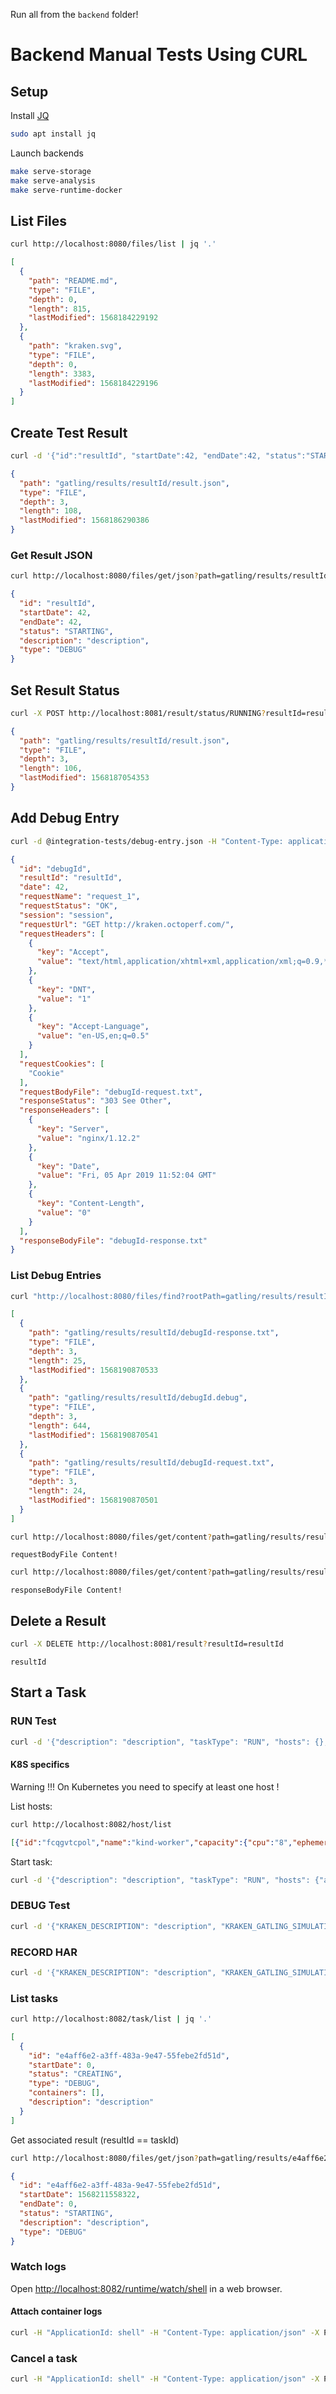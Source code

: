 
Run all from the `backend` folder!

# Backend Manual Tests Using CURL

## Setup

Install [JQ](https://stedolan.github.io/jq/)

```bash
sudo apt install jq
```

Launch backends

```bash
make serve-storage
make serve-analysis
make serve-runtime-docker
```

## List Files

```bash
curl http://localhost:8080/files/list | jq '.'
```

```json
[
  {
    "path": "README.md",
    "type": "FILE",
    "depth": 0,
    "length": 815,
    "lastModified": 1568184229192
  },
  {
    "path": "kraken.svg",
    "type": "FILE",
    "depth": 0,
    "length": 3383,
    "lastModified": 1568184229196
  }
]
```

## Create Test Result

```bash
curl -d '{"id":"resultId", "startDate":42, "endDate":42, "status":"STARTING", "description": "description", "type": "DEBUG"}' -H "Content-Type: application/json" -X POST http://localhost:8081/result | jq '.'
```

```json
{
  "path": "gatling/results/resultId/result.json",
  "type": "FILE",
  "depth": 3,
  "length": 108,
  "lastModified": 1568186290386
}
```

### Get Result JSON

```bash
curl http://localhost:8080/files/get/json?path=gatling/results/resultId/result.json | jq '.'
```

```json
{
  "id": "resultId",
  "startDate": 42,
  "endDate": 42,
  "status": "STARTING",
  "description": "description",
  "type": "DEBUG"
}
```

## Set Result Status

```bash
curl -X POST http://localhost:8081/result/status/RUNNING?resultId=resultId | jq '.'
```

```json
{
  "path": "gatling/results/resultId/result.json",
  "type": "FILE",
  "depth": 3,
  "length": 106,
  "lastModified": 1568187054353
}

```

## Add Debug Entry

```bash
curl -d @integration-tests/debug-entry.json -H "Content-Type: application/json" -X POST http://localhost:8081/result/debug | jq '.'
```

```json
{
  "id": "debugId",
  "resultId": "resultId",
  "date": 42,
  "requestName": "request_1",
  "requestStatus": "OK",
  "session": "session",
  "requestUrl": "GET http://kraken.octoperf.com/",
  "requestHeaders": [
    {
      "key": "Accept",
      "value": "text/html,application/xhtml+xml,application/xml;q=0.9,*/*;q=0.8"
    },
    {
      "key": "DNT",
      "value": "1"
    },
    {
      "key": "Accept-Language",
      "value": "en-US,en;q=0.5"
    }
  ],
  "requestCookies": [
    "Cookie"
  ],
  "requestBodyFile": "debugId-request.txt",
  "responseStatus": "303 See Other",
  "responseHeaders": [
    {
      "key": "Server",
      "value": "nginx/1.12.2"
    },
    {
      "key": "Date",
      "value": "Fri, 05 Apr 2019 11:52:04 GMT"
    },
    {
      "key": "Content-Length",
      "value": "0"
    }
  ],
  "responseBodyFile": "debugId-response.txt"
}
```

### List Debug Entries

```bash
curl "http://localhost:8080/files/find?rootPath=gatling/results/resultId/&matcher=debugId.*" | jq '.'
```

```json
[
  {
    "path": "gatling/results/resultId/debugId-response.txt",
    "type": "FILE",
    "depth": 3,
    "length": 25,
    "lastModified": 1568190870533
  },
  {
    "path": "gatling/results/resultId/debugId.debug",
    "type": "FILE",
    "depth": 3,
    "length": 644,
    "lastModified": 1568190870541
  },
  {
    "path": "gatling/results/resultId/debugId-request.txt",
    "type": "FILE",
    "depth": 3,
    "length": 24,
    "lastModified": 1568190870501
  }
]
```

```bash
curl http://localhost:8080/files/get/content?path=gatling/results/resultId/debugId-request.txt
```

```
requestBodyFile Content!
```

```bash
curl http://localhost:8080/files/get/content?path=gatling/results/resultId/debugId-response.txt
```

```
responseBodyFile Content!
```

## Delete a Result

```bash
curl -X DELETE http://localhost:8081/result?resultId=resultId
```

```
resultId
```

## Start a Task

### RUN Test

```bash
curl -d '{"description": "description", "taskType": "RUN", "hosts": {}, "environment": {"KRAKEN_GATLING_SIMULATION": "computerdatabase.BasicSimulation", "FOO": "BAR"}}' -H "ApplicationId: shell" -H "Content-Type: application/json" -X POST http://localhost:8082/task
```

#### K8S specifics

Warning !!! On Kubernetes you need to specify at least one host !

List hosts:
```bash
curl http://localhost:8082/host/list
```

```json
[{"id":"fcqgvtcpol","name":"kind-worker","capacity":{"cpu":"8","ephemeral-storage":"289613092Ki","hugepages-1Gi":"0","hugepages-2Mi":"0","memory":"16135292Ki","pods":"110"},"addresses":[{"address":"172.17.0.6","type":"InternalIP"},{"address":"kind-worker","type":"Hostname"}]},{"id":"s5tjfkwumw","name":"kind-worker2","capacity":{"cpu":"8","ephemeral-storage":"289613092Ki","hugepages-1Gi":"0","hugepages-2Mi":"0","memory":"16135292Ki","pods":"110"},"addresses":[{"address":"172.17.0.3","type":"InternalIP"},{"address":"kind-worker2","type":"Hostname"}]},{"id":"p8e3kvw0az","name":"kind-worker3","capacity":{"cpu":"8","ephemeral-storage":"289613092Ki","hugepages-1Gi":"0","hugepages-2Mi":"0","memory":"16135292Ki","pods":"110"},"addresses":[{"address":"172.17.0.4","type":"InternalIP"},{"address":"kind-worker3","type":"Hostname"}]}]
```

Start task:
```bash
curl -d '{"description": "description", "taskType": "RUN", "hosts": {"afmf3oajpd" : {}, "pp7m8vimjd": {}}, "environment": {"KRAKEN_GATLING_SIMULATION": "computerdatabase.BasicSimulation", "FOO": "BAR"}}' -H "ApplicationId: shell" -H "Content-Type: application/json" -X POST http://localhost:8082/task
```

### DEBUG Test

```bash
curl -d '{"KRAKEN_DESCRIPTION": "description", "KRAKEN_GATLING_SIMULATION": "computerdatabase.BasicSimulation"}' -H "ApplicationId: shell" -H "Content-Type: application/json" -X POST http://localhost:8082/task/DEBUG
```

### RECORD HAR

```bash
curl -d '{"KRAKEN_DESCRIPTION": "description", "KRAKEN_GATLING_SIMULATION_PACKAGE": "com.test", "KRAKEN_GATLING_SIMULATION_CLASS": "TestHar", "KRAKEN_GATLING_HAR_PATH_REMOTE": "hars/app.octoperf.com.har"}' -H "ApplicationId: shell" -H "Content-Type: application/json" -X POST http://localhost:8082/task/RECORD
```

### List tasks

```bash
curl http://localhost:8082/task/list | jq '.'
```

```json
[
  {
    "id": "e4aff6e2-a3ff-483a-9e47-55febe2fd51d",
    "startDate": 0,
    "status": "CREATING",
    "type": "DEBUG",
    "containers": [],
    "description": "description"
  }
]
```

Get associated result (resultId == taskId)

```bash
curl http://localhost:8080/files/get/json?path=gatling/results/e4aff6e2-a3ff-483a-9e47-55febe2fd51d/result.json | jq '.'
```

```json
{
  "id": "e4aff6e2-a3ff-483a-9e47-55febe2fd51d",
  "startDate": 1568211558322,
  "endDate": 0,
  "status": "STARTING",
  "description": "description",
  "type": "DEBUG"
}
```
### Watch logs

Open [http://localhost:8082/runtime/watch/shell](http://localhost:8082/runtime/watch/shell) in a web browser.

#### Attach container logs

```bash
curl -H "ApplicationId: shell" -H "Content-Type: application/json" -X POST "http://localhost:8082/container/logs/attach?taskId=ncqyfq2fbh&hostname=2558bbde3f93&containerId=ncqyfq2fbh-gatling-runner"
```

### Cancel a task

```bash
curl -H "ApplicationId: shell" -H "Content-Type: application/json" -X POST "http://localhost:8082/task/cancel/RUN?taskId=ncqyfq2fbh"
```

